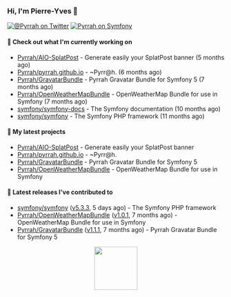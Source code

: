 ### Hi, I'm Pierre-Yves 👋

[![@_Pyrrah_ on Twitter](https://shields.io/badge/twitter-%40__Pyrrah__-blue.svg?logo=twitter&style=flat-square)](https://twitter.com/intent/follow?screen_name=_Pyrrah_)
[![Pyrrah on Symfony](https://shields.io/badge/connect-Pyrrah-blue?logo=symfony&style=flat-square)](https://connect.symfony.com/profile/pyrrah)

#### 👷 Check out what I'm currently working on

- [Pyrrah/AIO-SplatPost](https://github.com/Pyrrah/AIO-SplatPost) - Generate easily your SplatPost banner (5 months ago)
- [Pyrrah/pyrrah.github.io](https://github.com/Pyrrah/pyrrah.github.io) - ~Pyrr@h. (6 months ago)
- [Pyrrah/GravatarBundle](https://github.com/Pyrrah/GravatarBundle) - Pyrrah Gravatar Bundle for Symfony 5 (7 months ago)
- [Pyrrah/OpenWeatherMapBundle](https://github.com/Pyrrah/OpenWeatherMapBundle) - OpenWeatherMap Bundle for use in Symfony (7 months ago)
- [symfony/symfony-docs](https://github.com/symfony/symfony-docs) - The Symfony documentation (10 months ago)
- [symfony/symfony](https://github.com/symfony/symfony) - The Symfony PHP framework (11 months ago)

#### 🌱 My latest projects

- [Pyrrah/AIO-SplatPost](https://github.com/Pyrrah/AIO-SplatPost) - Generate easily your SplatPost banner
- [Pyrrah/pyrrah.github.io](https://github.com/Pyrrah/pyrrah.github.io) - ~Pyrr@h.
- [Pyrrah/GravatarBundle](https://github.com/Pyrrah/GravatarBundle) - Pyrrah Gravatar Bundle for Symfony 5
- [Pyrrah/OpenWeatherMapBundle](https://github.com/Pyrrah/OpenWeatherMapBundle) - OpenWeatherMap Bundle for use in Symfony

#### 🔭 Latest releases I've contributed to

- [symfony/symfony](https://github.com/symfony/symfony) ([v5.3.3](https://github.com/symfony/symfony/releases/tag/v5.3.3), 5 days ago) - The Symfony PHP framework
- [Pyrrah/OpenWeatherMapBundle](https://github.com/Pyrrah/OpenWeatherMapBundle) ([v1.0.1](https://github.com/Pyrrah/OpenWeatherMapBundle/releases/tag/v1.0.1), 7 months ago) - OpenWeatherMap Bundle for use in Symfony
- [Pyrrah/GravatarBundle](https://github.com/Pyrrah/GravatarBundle) ([v1.1.1](https://github.com/Pyrrah/GravatarBundle/releases/tag/v1.1.1), 7 months ago) - Pyrrah Gravatar Bundle for Symfony 5

<p align="center">
  <img width="100" src="https://media.giphy.com/media/WFZvB7VIXBgiz3oDXE/giphy.gif">
</p>

